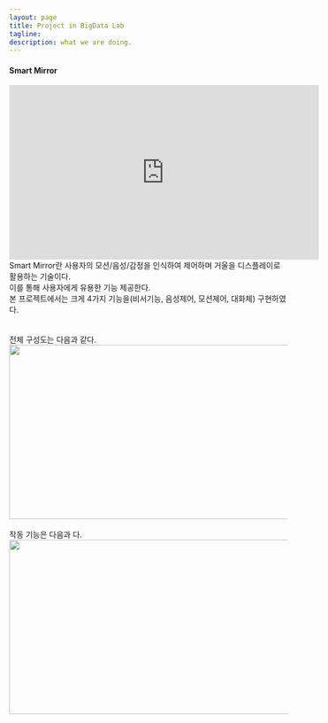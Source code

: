 ```yaml
---
layout: page
title: Project in BigData Lab
tagline:  
description: what we are doing.
---
```

#### Smart Mirror




<iframe width="560" height="315" src="https://www.youtube.com/embed/rkvoEQ5mxfo" frameborder="0" allowfullscreen></iframe>
Smart Mirror란 사용자의 모션/음성/감정을 인식하여 제어하며 거울을 디스플레이로 활용하는 기술이다.<br>
이를 통해 사용자에게 유용한 기능 제공한다.<br>
본 프로젝트에서는 크게 4가지 기능을(비서기능, 음성제어, 모션제어, 대화체) 구현하였다.<br>
<br>
<br>
전체 구성도는 다음과 같다.
<img width="560" height="315" src="https://github.com/kmu-bigdata/kmu-bigdata.github.io/blob/master/project/%E1%84%8C%E1%85%A5%E1%86%AB%E1%84%8E%E1%85%A6%E1%84%80%E1%85%AE%E1%84%89%E1%85%A5%E1%86%BC%E1%84%83%E1%85%A9.jpeg">
<br>
<br>작동 기능은 다음과 다.
<img width="560" height="315" src="https://github.com/kmu-bigdata/kmu-bigdata.github.io/blob/master/project/%E1%84%8C%E1%85%A1%E1%86%A8%E1%84%83%E1%85%A9%E1%86%BC%E1%84%80%E1%85%B5%E1%84%82%E1%85%B3%E1%86%BC.jpeg">
<!-- [Demo](https://j1kg8eg5p9.execute-api.us-east-1.amazonaws.com/deploy) -->
